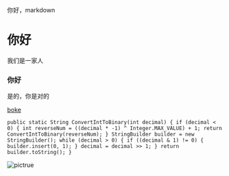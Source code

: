 你好，markdown
# 你好
我们是一家人
### 你好
是的，你是对的

 [boke](https://www.jekyll.com.cn/)
 
 
 `public static String ConvertIntToBinary(int decimal)
	{
		if (decimal < 0)
		{
			int reverseNum = ((decimal * -1) ^ Integer.MAX_VALUE) + 1;
			return ConvertIntToBinary(reverseNum);
		}
		StringBuilder builder = new StringBuilder();
		while (decimal > 0)
		{
			if ((decimal & 1) != 0)
			{
				builder.insert(0, 1);
			}
			decimal = decimal >> 1;
		}
		return builder.toString();
	}`

![pictrue](C:\Users\王贤宏\Downloads\桌面\完全二叉树的三种遍历.jpg)
